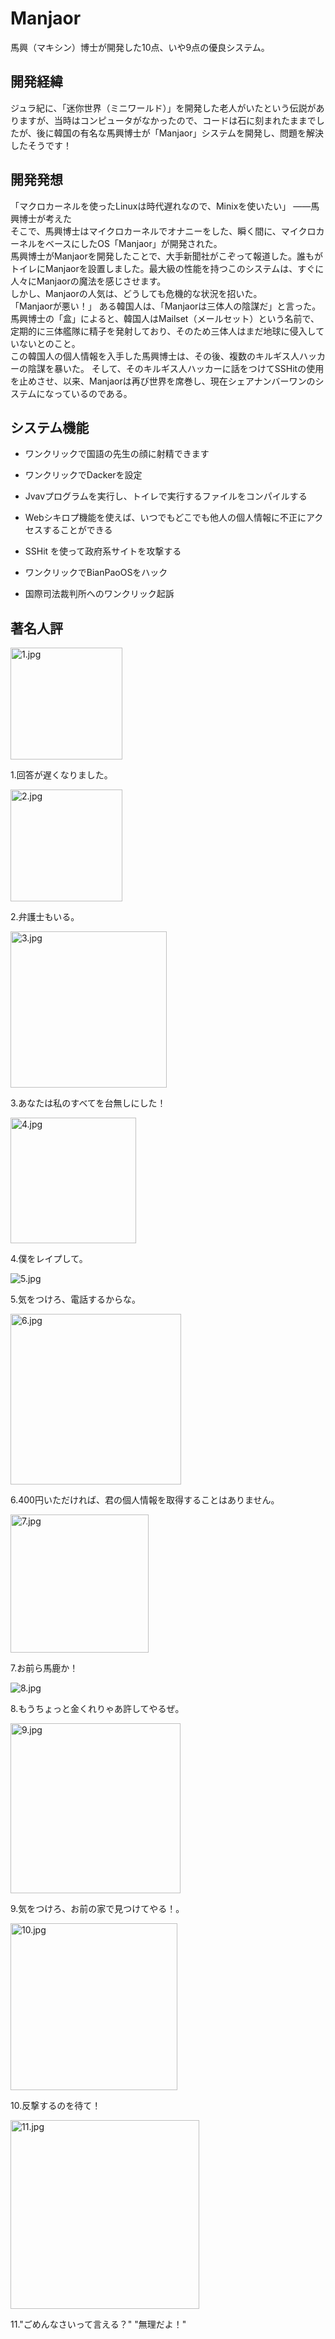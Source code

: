 # Manjaor

馬興（マキシン）博士が開発した10点、いや9点の優良システム。

## 開発経緯

ジュラ紀に、「迷你世界（ミニワールド）」を開発した老人がいたという伝説がありますが、当時はコンピュータがなかったので、コードは石に刻まれたままでしたが、後に韓国の有名な馬興博士が「Manjaor」システムを開発し、問題を解決したそうです！

## 開発発想

「マクロカーネルを使ったLinuxは時代遅れなので、Minixを使いたい」
——馬興博士が考えた  
そこで、馬興博士はマイクロカーネルでオナニーをした、瞬く間に、マイクロカーネルをベースにしたOS「Manjaor」が開発された。  
馬興博士がManjaorを開発したことで、大手新聞社がこぞって報道した。誰もがトイレにManjaorを設置しました。最大級の性能を持つこのシステムは、すぐに人々にManjaorの魔法を感じさせます。  
しかし、Manjaorの人気は、どうしても危機的な状況を招いた。  
「Manjaorが悪い！」 ある韓国人は、「Manjaorは三体人の陰謀だ」と言った。  
馬興博士の「盒」によると、韓国人はMailset（メールセット）という名前で、定期的に三体艦隊に精子を発射しており、そのため三体人はまだ地球に侵入していないとのこと。  
この韓国人の個人情報を入手した馬興博士は、その後、複数のキルギス人ハッカーの陰謀を暴いた。 そして、そのキルギス人ハッカーに話をつけてSSHitの使用を止めさせ、以来、Manjaorは再び世界を席巻し、現在シェアナンバーワンのシステムになっているのである。

## システム機能

- ワンクリックで国語の先生の顔に射精できます

- ワンクリックでDackerを設定

- Jvavプログラムを実行し、トイレで実行するファイルをコンパイルする

- Webシキロプ機能を使えば、いつでもどこでも他人の個人情報に不正にアクセスすることができる

- SSHit を使って政府系サイトを攻撃する

- ワンクリックでBianPaoOSをハック

- 国際司法裁判所へのワンクリック起訴

## 著名人評

<img src="https://cdn.jsdelivr.net/gh/xiaokai1919810/Manjaor@master/images/1.jpg" title="" alt="1.jpg" width="179">

1.回答が遅くなりました。

<img title="" src="https://cdn.jsdelivr.net/gh/xiaokai1919810/Manjaor@master/images/2.jpg" alt="2.jpg" width="179">

2.弁護士もいる。

<img src="https://cdn.jsdelivr.net/gh/xiaokai1919810/Manjaor@master/images/3.jpg" title="" alt="3.jpg" width="250">

3.あなたは私のすべてを台無しにした！

<img title="" src="https://cdn.jsdelivr.net/gh/xiaokai1919810/Manjaor@master/images/4.jpg" alt="4.jpg" width="201">

4.僕をレイプして。

<img title="" src="https://cdn.jsdelivr.net/gh/xiaokai1919810/Manjaor@master/images/5.jpg" alt="5.jpg" data-align="inline">

5.気をつけろ、電話するからな。

<img src="https://cdn.jsdelivr.net/gh/xiaokai1919810/Manjaor@master/images/6.jpg" title="" alt="6.jpg" width="273">

6.400円いただければ、君の個人情報を取得することはありません。

<img src="https://cdn.jsdelivr.net/gh/xiaokai1919810/Manjaor@master/images/7.jpg" title="" alt="7.jpg" width="221">

7.お前ら馬鹿か！

![8.jpg](https://cdn.jsdelivr.net/gh/xiaokai1919810/Manjaor@master/images/8.jpg)

8.もうちょっと金くれりゃあ許してやるぜ。

<img title="" src="https://cdn.jsdelivr.net/gh/xiaokai1919810/Manjaor@master/images/9.jpg" alt="9.jpg" width="272">

9.気をつけろ、お前の家で見つけてやる！。

<img title="" src="https://cdn.jsdelivr.net/gh/xiaokai1919810/Manjaor@master/images/10.jpg" alt="10.jpg" width="267">

10.反撃するのを待て！

<img title="" src="https://cdn.jsdelivr.net/gh/xiaokai1919810/Manjaor@master/images/11.jpg" alt="11.jpg" width="302">

11."ごめんなさいって言える？" "無理だよ！"
